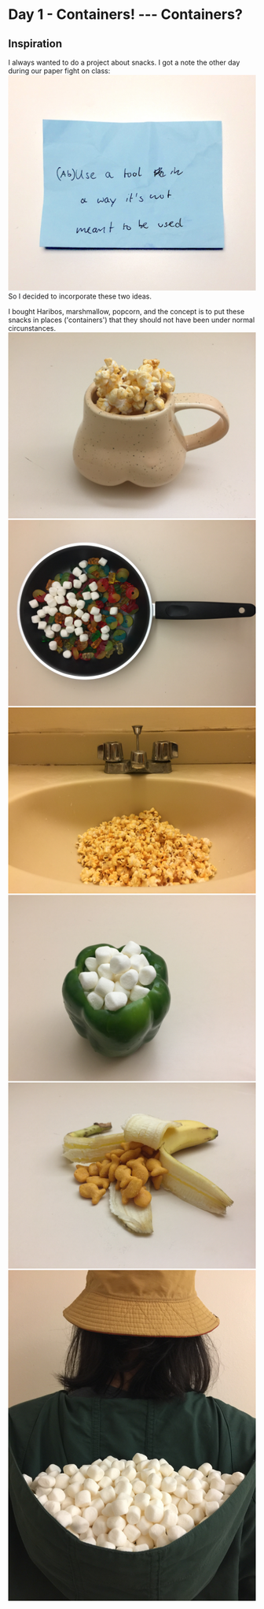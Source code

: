 # Day 1 - Containers! --- Containers?

## Inspiration

I always wanted to do a project about snacks. I got a note the other day during our paper fight on class:
![Img](img/day1/0.JPG)
So I decided to incorporate these two ideas.

I bought Haribos, marshmallow, popcorn, and the concept is to put these snacks in places ('containers') that they should not have been under normal circunstances.
![Img](img/day1/1.JPG)
![Img](img/day1/2.JPG)
![Img](img/day1/3.JPG)
![Img](img/day1/4.JPG)
![Img](img/day1/5.JPG)
![Img](img/day1/6.JPG)
